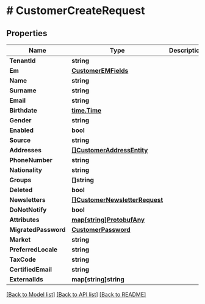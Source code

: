 # # CustomerCreateRequest


## Properties 


Name | Type | Description | Notes
------------ | ------------- | ------------- | -------------
**TenantId**| **string** |   | [optional]
**Em**| [**CustomerEMFields**](CustomerEMFields.md) |   | [optional]
**Name**| **string** |   | [optional]
**Surname**| **string** |   | [optional]
**Email**| **string** |   | [optional]
**Birthdate**| [**time.Time**](time.Time.md) |   | [optional]
**Gender**| **string** |   | [optional]
**Enabled**| **bool** |   | [optional]
**Source**| **string** |   | [optional]
**Addresses**| [**[]CustomerAddressEntity**](CustomerAddressEntity.md) |   | [optional]
**PhoneNumber**| **string** |   | [optional]
**Nationality**| **string** |   | [optional]
**Groups**| **[]string** |   | [optional]
**Deleted**| **bool** |   | [optional]
**Newsletters**| [**[]CustomerNewsletterRequest**](CustomerNewsletterRequest.md) |   | [optional]
**DoNotNotify**| **bool** |   | [optional]
**Attributes**| [**map[string]ProtobufAny**](ProtobufAny.md) |   | [optional]
**MigratedPassword**| [**CustomerPassword**](CustomerPassword.md) |   | [optional]
**Market**| **string** |   | [optional]
**PreferredLocale**| **string** |   | [optional]
**TaxCode**| **string** |   | [optional]
**CertifiedEmail**| **string** |   | [optional]
**ExternalIds**| **map[string]string** |   | [optional]


[[Back to Model list]](../../README.md#models) [[Back to API list]](../../README.md#endpoints) [[Back to README]](../../README.md)


